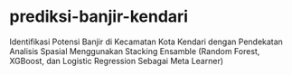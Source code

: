 # prediksi-banjir-kendari
Identifikasi Potensi Banjir di Kecamatan Kota Kendari dengan Pendekatan Analisis Spasial Menggunakan Stacking Ensamble (Random Forest, XGBoost, dan Logistic Regression Sebagai Meta  Learner)

